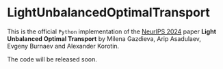 # LightUnbalancedOptimalTransport

This is the official `Python` implementation of the [NeurIPS 2024](https://nips.cc) paper **Light Unbalanced Optimal Transport** by Milena Gazdieva, Arip Asadulaev, Evgeny Burnaev and Alexander Korotin.

The code will be released soon.
